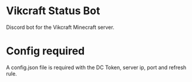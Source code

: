 # Vikcraft Status Bot
 Discord bot for the Vikcraft Minecraft server.
# Config required
 A config.json file is required with the DC Token, server ip, port and refresh rule.
